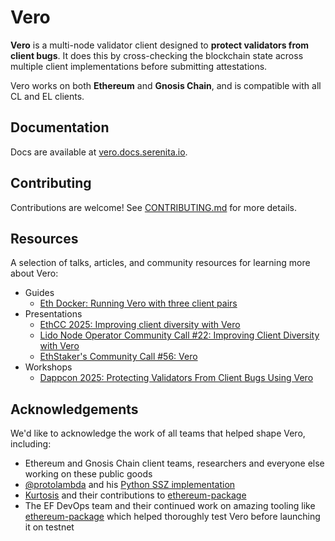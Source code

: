 # Vero

**Vero** is a multi-node validator client designed to
**protect validators from client bugs**. It does this by cross-checking
the blockchain state across multiple client implementations
before submitting attestations.

Vero works on both **Ethereum** and **Gnosis Chain**,
and is compatible with all CL and EL clients.

## Documentation

Docs are available at [vero.docs.serenita.io](https://vero.docs.serenita.io).

## Contributing

Contributions are welcome!
See [CONTRIBUTING.md](./CONTRIBUTING.md) for more details.

## Resources

A selection of talks, articles, and community resources for learning more about Vero:

- Guides
  - [Eth Docker: Running Vero with three client pairs](https://ethdocker.com/Usage/Advanced/Vero)
- Presentations
  - [EthCC 2025: Improving client diversity with Vero](https://www.youtube.com/watch?v=eKE9-XpTuBo)
  - [Lido Node Operator Community Call #22: Improving Client Diversity with Vero](https://youtu.be/JswJdjUCNgs?list=PLhvXP1-8VKZQnuhrHrBBe5asNIoBSJkDv&t=2525)
  - [EthStaker's Community Call #56: Vero](https://www.youtube.com/watch?v=h2GlNXka6og)
- Workshops
  - [Dappcon 2025: Protecting Validators From Client Bugs Using Vero](https://www.youtube.com/watch?v=afxfNc6Gf7Y)


## Acknowledgements

We'd like to acknowledge the work of all teams that helped shape Vero, including:

- Ethereum and Gnosis Chain client teams, researchers and everyone else
  working on these public goods
- [@protolambda](https://github.com/protolambda) and his [Python SSZ implementation](https://github.com/protolambda/remerkleable)
- [Kurtosis](https://github.com/kurtosis-tech/kurtosis)
  and their contributions to
  [ethereum-package](https://github.com/ethpandaops/ethereum-package)
- The EF DevOps team and their continued work on amazing tooling like
  [ethereum-package](https://github.com/ethpandaops/ethereum-package)
  which helped thoroughly test Vero before launching it on testnet
